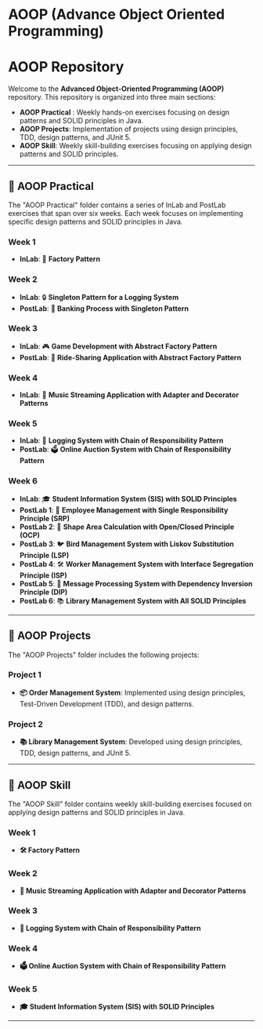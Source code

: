 # AOOP (Advance Object Oriented Programming)

# AOOP Repository

Welcome to the **Advanced Object-Oriented Programming (AOOP)** repository. This repository is organized into three main sections:

- **AOOP Practical** : Weekly hands-on exercises focusing on design patterns and SOLID principles in Java.
- **AOOP Projects**: Implementation of projects using design principles, TDD, design patterns, and JUnit 5.
- **AOOP Skill**: Weekly skill-building exercises focusing on applying design patterns and SOLID principles.

---

## 📁 AOOP Practical

The "AOOP Practical" folder contains a series of InLab and PostLab exercises that span over six weeks. Each week focuses on implementing specific design patterns and SOLID principles in Java.

### Week 1
- **InLab**: 🚀 **Factory Pattern**

### Week 2
- **InLab**: 🔒 **Singleton Pattern for a Logging System**
- **PostLab**: 🏦 **Banking Process with Singleton Pattern**

### Week 3
- **InLab**: 🎮 **Game Development with Abstract Factory Pattern**
- **PostLab**: 🚕 **Ride-Sharing Application with Abstract Factory Pattern**

### Week 4
- **InLab**: 🎵 **Music Streaming Application with Adapter and Decorator Patterns**

### Week 5
- **InLab**: 📜 **Logging System with Chain of Responsibility Pattern**
- **PostLab**: 🗳️ **Online Auction System with Chain of Responsibility Pattern**

### Week 6
- **InLab**: 🎓 **Student Information System (SIS) with SOLID Principles**
- **PostLab 1**: 👥 **Employee Management with Single Responsibility Principle (SRP)**
- **PostLab 2**: 📐 **Shape Area Calculation with Open/Closed Principle (OCP)**
- **PostLab 3**: 🐦 **Bird Management System with Liskov Substitution Principle (LSP)**
- **PostLab 4**: 🛠 **Worker Management System with Interface Segregation Principle (ISP)**
- **PostLab 5**: 💬 **Message Processing System with Dependency Inversion Principle (DIP)**
- **PostLab 6**: 📚 **Library Management System with All SOLID Principles**

---

## 📁 AOOP Projects

The "AOOP Projects" folder includes the following projects:

### Project 1
- **📦 Order Management System**: Implemented using design principles, Test-Driven Development (TDD), and design patterns.

### Project 2
- **📚 Library Management System**: Developed using design principles, TDD, design patterns, and JUnit 5.

---

## 📁 AOOP Skill

The "AOOP Skill" folder contains weekly skill-building exercises focused on applying design patterns and SOLID principles in Java.

### Week 1
- **🛠 Factory Pattern**

### Week 2
- **🎵 Music Streaming Application with Adapter and Decorator Patterns**

### Week 3
- **📜 Logging System with Chain of Responsibility Pattern**

### Week 4
- **🗳️ Online Auction System with Chain of Responsibility Pattern**

### Week 5
- **🎓 Student Information System (SIS) with SOLID Principles**

---

